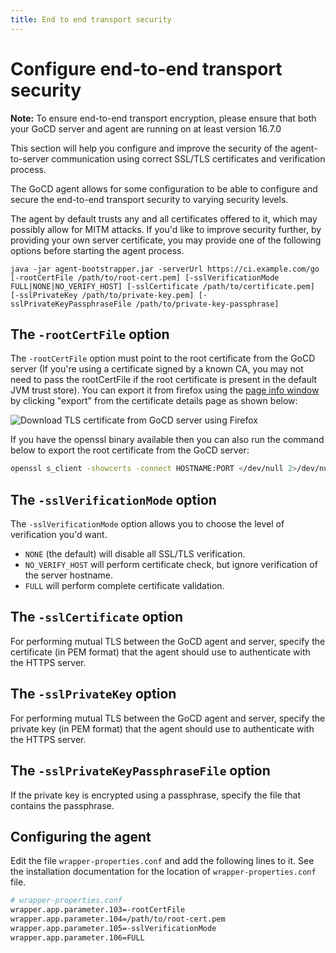```yaml
---
title: End to end transport security
---
```


# Configure end-to-end transport security

**Note:** To ensure end-to-end transport encryption, please ensure that both your GoCD server and agent are running on at least version 16.7.0

This section will help you configure and improve the security of the agent-to-server communication using correct SSL/TLS certificates and verification process.

The GoCD agent allows for some configuration to be able to configure and secure the end-to-end transport security to varying security levels.

The agent by default trusts any and all certificates offered to it, which may possibly allow for MITM attacks. If you'd like to improve security further, by providing your own server certificate, you may provide one of the following options before starting the agent process.

`java -jar agent-bootstrapper.jar -serverUrl https://ci.example.com/go [-rootCertFile /path/to/root-cert.pem] [-sslVerificationMode FULL|NONE|NO_VERIFY_HOST] [-sslCertificate /path/to/certificate.pem] [-sslPrivateKey /path/to/private-key.pem] [-sslPrivateKeyPassphraseFile /path/to/private-key-passphrase]`

## The `-rootCertFile` option

The `-rootCertFile` option must point to the root certificate from the GoCD server (If you're using a certificate signed by a known CA, you may not need to pass the rootCertFile if the root certificate is present in the default JVM trust store). You can export it from firefox using the [page info window](https://support.mozilla.org/en-US/kb/page-info-window-view-technical-details-about-page#w_security) by clicking "export" from the certificate details page as shown below:

![Download TLS certificate from GoCD server using Firefox](../../images/agent_tls_cert_export_from_firefox.png)

If you have the openssl binary available then you can also run the command below to export the root certificate from the GoCD server:

```bash
openssl s_client -showcerts -connect HOSTNAME:PORT </dev/null 2>/dev/null|openssl x509 -outform PEM
```

## The `-sslVerificationMode` option

The `-sslVerificationMode` option allows you to choose the level of verification you'd want.

* `NONE` (the default) will disable all SSL/TLS verification.
* `NO_VERIFY_HOST` will perform certificate check, but ignore verification of the server hostname.
* `FULL` will perform complete certificate validation.

## The `-sslCertificate` option

For performing mutual TLS between the GoCD agent and server, specify the certificate (in PEM format) that the agent should use to authenticate with the HTTPS server.

## The `-sslPrivateKey` option

For performing mutual TLS between the GoCD agent and server, specify the private key (in PEM format) that the agent should use to authenticate with the HTTPS server.

## The `-sslPrivateKeyPassphraseFile` option

If the private key is encrypted using a passphrase, specify the file that contains the passphrase.

## Configuring the agent

Edit the file `wrapper-properties.conf` and add the following lines to it. See the installation documentation for the location of `wrapper-properties.conf` file.

```bash
# wrapper-properties.conf
wrapper.app.parameter.103=-rootCertFile
wrapper.app.parameter.104=/path/to/root-cert.pem
wrapper.app.parameter.105=-sslVerificationMode
wrapper.app.parameter.106=FULL
```
